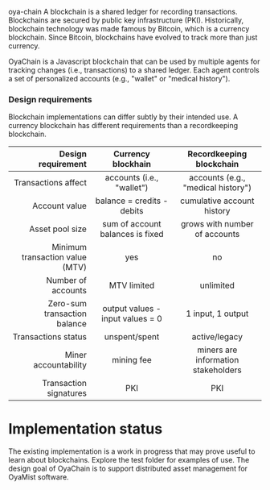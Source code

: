  oya-chain
A blockchain is a shared ledger for recording transactions. 
Blockchains are secured by public key infrastructure (PKI).
Historically,
blockchain technology was made famous by Bitcoin, which is a currency blockchain.
Since Bitcoin, blockchains have evolved to track more than just currency.

OyaChain is a Javascript blockchain that can be used by multiple agents for 
tracking changes (i.e., transactions) to a shared ledger. Each agent controls
a set of personalized accounts (e.g., "wallet" or "medical history").

### Design requirements
Blockchain implementations can differ subtly by their intended use. A currency
blockchain has different requirements than a recordkeeping blockchain.

| Design requirement | Currency blockhain | Recordkeeping blockchain |
| -----: | :----: | :----: |
| Transactions affect | accounts (i.e., "wallet") | accounts (e.g., "medical history") |
| Account value | balance = credits - debits | cumulative account history |
| Asset pool size | sum of account balances is fixed | grows with number of accounts |
| Minimum transaction value (MTV) | yes | no |
| Number of accounts | MTV limited | unlimited |
| Zero-sum transaction balance | output values - input values = 0 | 1 input, 1 output |
| Transactions status | unspent/spent | active/legacy |
| Miner accountability | mining fee | miners are information stakeholders |
| Transaction signatures | PKI | PKI |

# Implementation status
The existing implementation is a work in progress that may prove useful to learn about blockchains.
Explore the test folder for examples of use.
The design goal of OyaChain is to support distributed asset management for OyaMist software.
